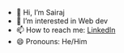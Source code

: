 - 👋 Hi, I’m Sairaj  
- 👀 I’m interested in Web dev  
- 📫 How to reach me: [LinkedIn](https://www.linkedin.com/in/sairaj-magdum-06ab032b7)  
- 😄 Pronouns: He/Him 
<!---
sairajmagdum/sairajmagdum is a ✨ special ✨ repository because its `README.md` (this file) appears on your GitHub profile.
You can click the Preview link to take a look at your changes.
--->
